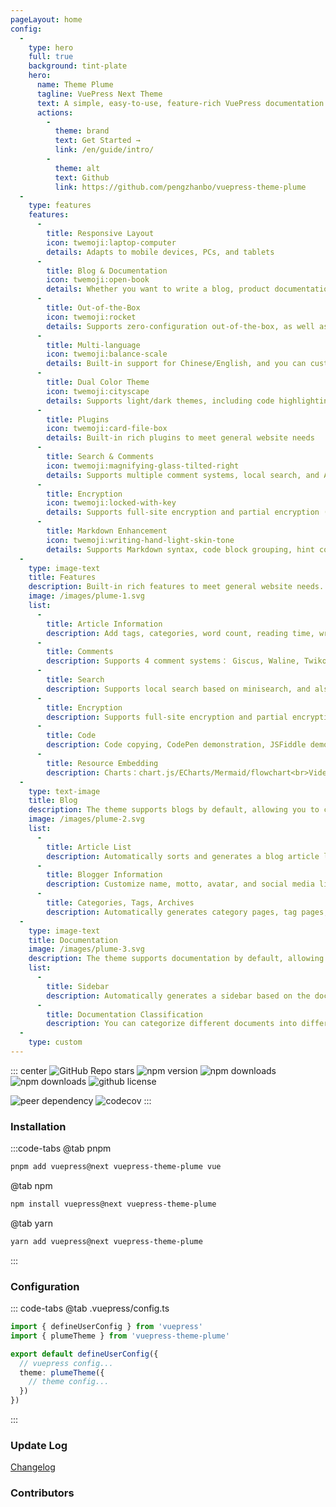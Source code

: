 ```yaml
---
pageLayout: home
config:
  -
    type: hero
    full: true
    background: tint-plate
    hero:
      name: Theme Plume
      tagline: VuePress Next Theme
      text: A simple, easy-to-use, feature-rich VuePress documentation & blog theme
      actions:
        -
          theme: brand
          text: Get Started →
          link: /en/guide/intro/
        -
          theme: alt
          text: Github
          link: https://github.com/pengzhanbo/vuepress-theme-plume
  -
    type: features
    features:
      -
        title: Responsive Layout
        icon: twemoji:laptop-computer
        details: Adapts to mobile devices, PCs, and tablets
      -
        title: Blog & Documentation
        icon: twemoji:open-book
        details: Whether you want to write a blog, product documentation, or both
      -
        title: Out-of-the-Box
        icon: twemoji:rocket
        details: Supports zero-configuration out-of-the-box, as well as rich customization options
      -
        title: Multi-language
        icon: twemoji:balance-scale
        details: Built-in support for Chinese/English, and you can customize and add more language support
      -
        title: Dual Color Theme
        icon: twemoji:cityscape
        details: Supports light/dark themes, including code highlighting
      -
        title: Plugins
        icon: twemoji:card-file-box
        details: Built-in rich plugins to meet general website needs
      -
        title: Search & Comments
        icon: twemoji:magnifying-glass-tilted-right
        details: Supports multiple comment systems, local search, and Algolia search
      -
        title: Encryption
        icon: twemoji:locked-with-key
        details: Supports full-site encryption and partial encryption (encrypted directories, encrypted articles)
      -
        title: Markdown Enhancement
        icon: twemoji:writing-hand-light-skin-tone
        details: Supports Markdown syntax, code block grouping, hint containers, task lists, mathematical formulas, code demonstrations, etc.
  -
    type: image-text
    title: Features
    description: Built-in rich features to meet general website needs.
    image: /images/plume-1.svg
    list:
      -
        title: Article Information
        description: Add tags, categories, word count, reading time, writing date, and other information to articles.
      -
        title: Comments
        description: Supports 4 comment systems： Giscus, Waline, Twikoo, Artalk<br>You can freely choose the comment system that suits your needs.
      -
        title: Search
        description: Supports local search based on minisearch, and also supports Algolia search.
      -
        title: Encryption
        description: Supports full-site encryption and partial encryption (encrypted directories, encrypted articles).
      -
        title: Code
        description: Code copying, CodePen demonstration, JSFiddle demonstration, CodeSandbox demonstration, code groups, line highlighting, line focusing, line warnings, difference comparison, code block folding, etc.
      -
        title: Resource Embedding
        description: Charts：chart.js/ECharts/Mermaid/flowchart<br>Videos：Bilibili/Youtube/ArtPlayer<br>PDF, 200K+ Iconify icons
  -
    type: text-image
    title: Blog
    description: The theme supports blogs by default, allowing you to create your personal blog.
    image: /images/plume-2.svg
    list:
      -
        title: Article List
        description: Automatically sorts and generates a blog article list page based on the article writing date.
      -
        title: Blogger Information
        description: Customize name, motto, avatar, and social media links.
      -
        title: Categories, Tags, Archives
        description: Automatically generates category pages, tag pages, and archives articles by year.
  -
    type: image-text
    title: Documentation
    image: /images/plume-3.svg
    description: The theme supports documentation by default, allowing you to create product documentation or organize your knowledge system.
    list:
      -
        title: Sidebar
        description: Automatically generates a sidebar based on the documentation directory, or you can manually configure it. The theme provides a simpler configuration method.
      -
        title: Documentation Classification
        description: You can categorize different documents into different directories for better management of the documentation structure.
  -
    type: custom
---
```


<div style="max-width: 960px;margin:0 auto;" class="home-custom-content">

::: center
![GitHub Repo stars](https://img.shields.io/github/stars/pengzhanbo/vuepress-theme-plume)
![npm version](https://img.shields.io/npm/v/vuepress-theme-plume?color=32A9C3&labelColor=1B3C4A&label=npm)
![npm downloads](https://img.shields.io/npm/dm/vuepress-theme-plume?color=32A9C3&labelColor=1B3C4A&label=downloads)
![npm downloads](https://img.shields.io/npm/dt/vuepress-theme-plume?color=32A9C3&labelColor=1B3C4A&label=downloads)
![github license](https://img.shields.io/github/license/pengzhanbo/vuepress-theme-plume?color=32A9C3&labelColor=1B3C4A)

![peer dependency](https://img.shields.io/npm/dependency-version/vuepress-theme-plume/peer/vuepress?color=32A9C3&labelColor=1B3C4A)
![codecov](https://codecov.io/gh/pengzhanbo/vuepress-theme-plume/graph/badge.svg?token=W6KYBX7WO5)
:::

### Installation

:::code-tabs
@tab pnpm

```sh
pnpm add vuepress@next vuepress-theme-plume vue
```

@tab npm

```sh
npm install vuepress@next vuepress-theme-plume
```

@tab yarn

```sh
yarn add vuepress@next vuepress-theme-plume
```

:::

### Configuration

::: code-tabs
@tab .vuepress/config.ts

```ts :no-line-numbers
import { defineUserConfig } from 'vuepress'
import { plumeTheme } from 'vuepress-theme-plume'

export default defineUserConfig({
  // vuepress config...
  theme: plumeTheme({
    // theme config...
  })
})
```

:::

### Update Log

[Changelog](../changelog)

### Contributors

<Contributors :contributors="data" />

</div>

<style>
.home-custom-content img {
  cursor: default !important;
}
</style>

<script setup>
import Contributors from '~/components/Contributors.vue'
import data from '@source/contributors.json'
</script>

